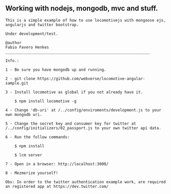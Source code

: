 
  <h2>Working with nodejs, mongodb, mvc and stuff.</h2>  

	This is a simple example of how to use locomotivejs with mongoose ejs, angularjs and twitter bootstrap.

	Under development/test. 

	@author
	Fabio Favero Henkes
	_______________________________________________________________

	Info.:

	1 - Be sure you have mongodb up and running.

	2 - git clone https://github.com/webverse/locomotive-angular-sample.git

	3 - Install locomotive as global if you not already have it. 

		$ npm install locomotive -g

	4 - Change 'db-uri' at /../config/enviroments/development.js to your own mongodb uri.

	5 - Change the secret key and consumer key for twitter at /../config/initializers/02_passport.js to your own twitter api data.

	6 - Run the follow commands:

		$ npm install

		$ lcm server

	7 - Open in a browser: http://localhost:3000/

	8 - Mezmerize yourself!

	Obs: In order to the twitter authentication example work, are required an registered app at https://dev.twitter.com/